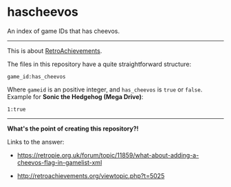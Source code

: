 # hascheevos
An index of game IDs that has cheevos.

---

This is about [RetroAchievements](http://retroachievements.org).

The files in this repository have a quite straightforward structure:

```
game_id:has_cheevos
```

Where `gameid` is an positive integer, and `has_cheevos` is `true` or `false`. Example for **Sonic the Hedgehog (Mega Drive)**:

```
1:true
```


---

**What's the point of creating this repository?!**

Links to the answer:

- https://retropie.org.uk/forum/topic/11859/what-about-adding-a-cheevos-flag-in-gamelist-xml

- http://retroachievements.org/viewtopic.php?t=5025

